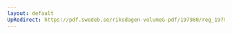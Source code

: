 ```yaml
---
layout: default
UpRedirect: https://pdf.swedeb.se/riksdagen-volumeG-pdf/197980/reg_197980__reg_03/reg_197980__reg_03_0070.pdf
---
```

